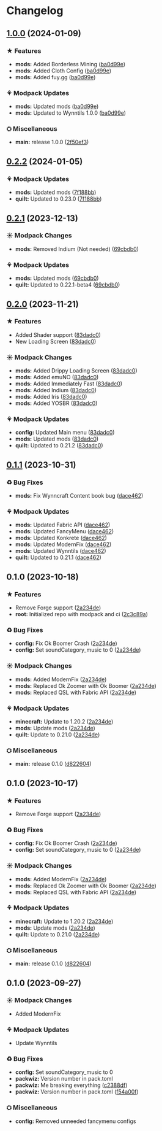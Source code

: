 # Changelog

## [1.0.0](https://github.com/Aninuscsalas/wynncraft-101/compare/quilt-v0.2.2...quilt-v1.0.0) (2024-01-09)


### ★ Features

* **mods:** Added Borderless Mining ([ba0d99e](https://github.com/Aninuscsalas/wynncraft-101/commit/ba0d99ea8d0b948733358b8f2ceeae5bbd216fcd))
* **mods:** Added Cloth Config ([ba0d99e](https://github.com/Aninuscsalas/wynncraft-101/commit/ba0d99ea8d0b948733358b8f2ceeae5bbd216fcd))
* **mods:** Added fuy.gg ([ba0d99e](https://github.com/Aninuscsalas/wynncraft-101/commit/ba0d99ea8d0b948733358b8f2ceeae5bbd216fcd))


### ⚘ Modpack Updates

* **mods:** Updated mods ([ba0d99e](https://github.com/Aninuscsalas/wynncraft-101/commit/ba0d99ea8d0b948733358b8f2ceeae5bbd216fcd))
* **mods:** Updated to Wynntils 1.0.0 ([ba0d99e](https://github.com/Aninuscsalas/wynncraft-101/commit/ba0d99ea8d0b948733358b8f2ceeae5bbd216fcd))


### ⛭ Miscellaneous

* **main:** release 1.0.0 ([2f50ef3](https://github.com/Aninuscsalas/wynncraft-101/commit/2f50ef3b4e31d0cd565bddf4255051ce145437f6))

## [0.2.2](https://github.com/Aninuscsalas/wynncraft-101/compare/quilt-v0.2.1...quilt-v0.2.2) (2024-01-05)


### ⚘ Modpack Updates

* **mods:** Updated mods ([7f188bb](https://github.com/Aninuscsalas/wynncraft-101/commit/7f188bb775361d836d391aab3bd444b588281175))
* **quilt:** Updated to 0.23.0 ([7f188bb](https://github.com/Aninuscsalas/wynncraft-101/commit/7f188bb775361d836d391aab3bd444b588281175))

## [0.2.1](https://github.com/Aninuscsalas/wynncraft-101/compare/quilt-v0.2.0...quilt-v0.2.1) (2023-12-13)


### ☀ Modpack Changes

* **mods:** Removed Indium (Not needed) ([69cbdb0](https://github.com/Aninuscsalas/wynncraft-101/commit/69cbdb08d1d9135df9315b397f1b8f875c265090))


### ⚘ Modpack Updates

* **mods:** Updated mods ([69cbdb0](https://github.com/Aninuscsalas/wynncraft-101/commit/69cbdb08d1d9135df9315b397f1b8f875c265090))
* **quilt:** Updated to 0.22.1-beta4 ([69cbdb0](https://github.com/Aninuscsalas/wynncraft-101/commit/69cbdb08d1d9135df9315b397f1b8f875c265090))

## [0.2.0](https://github.com/Aninuscsalas/wynncraft-101/compare/quilt-v0.1.1...quilt-v0.2.0) (2023-11-21)


### ★ Features

* Added Shader support ([83dadc0](https://github.com/Aninuscsalas/wynncraft-101/commit/83dadc0bd296d35f6aee814eb7ef718345b1909f))
* New Loading Screen ([83dadc0](https://github.com/Aninuscsalas/wynncraft-101/commit/83dadc0bd296d35f6aee814eb7ef718345b1909f))


### ☀ Modpack Changes

* **mods:** Added Drippy Loading Screen ([83dadc0](https://github.com/Aninuscsalas/wynncraft-101/commit/83dadc0bd296d35f6aee814eb7ef718345b1909f))
* **mods:** Added emuNO ([83dadc0](https://github.com/Aninuscsalas/wynncraft-101/commit/83dadc0bd296d35f6aee814eb7ef718345b1909f))
* **mods:** Added Immediately Fast ([83dadc0](https://github.com/Aninuscsalas/wynncraft-101/commit/83dadc0bd296d35f6aee814eb7ef718345b1909f))
* **mods:** Added Indium ([83dadc0](https://github.com/Aninuscsalas/wynncraft-101/commit/83dadc0bd296d35f6aee814eb7ef718345b1909f))
* **mods:** Added Iris ([83dadc0](https://github.com/Aninuscsalas/wynncraft-101/commit/83dadc0bd296d35f6aee814eb7ef718345b1909f))
* **mods:** Added YOSBR ([83dadc0](https://github.com/Aninuscsalas/wynncraft-101/commit/83dadc0bd296d35f6aee814eb7ef718345b1909f))


### ⚘ Modpack Updates

* **config:** Updated Main menu ([83dadc0](https://github.com/Aninuscsalas/wynncraft-101/commit/83dadc0bd296d35f6aee814eb7ef718345b1909f))
* **mods:** Updated mods ([83dadc0](https://github.com/Aninuscsalas/wynncraft-101/commit/83dadc0bd296d35f6aee814eb7ef718345b1909f))
* **quilt:** Updated to 0.21.2 ([83dadc0](https://github.com/Aninuscsalas/wynncraft-101/commit/83dadc0bd296d35f6aee814eb7ef718345b1909f))

## [0.1.1](https://github.com/Aninuscsalas/wynncraft-101/compare/quilt-v0.1.0...quilt-v0.1.1) (2023-10-31)


### ♻ Bug Fixes

* **mods:** Fix Wynncraft Content book bug ([dace462](https://github.com/Aninuscsalas/wynncraft-101/commit/dace4624a07550a6d2676fda4395b30114f30a4f))


### ⚘ Modpack Updates

* **mods:** Updated Fabric API ([dace462](https://github.com/Aninuscsalas/wynncraft-101/commit/dace4624a07550a6d2676fda4395b30114f30a4f))
* **mods:** Updated FancyMenu ([dace462](https://github.com/Aninuscsalas/wynncraft-101/commit/dace4624a07550a6d2676fda4395b30114f30a4f))
* **mods:** Updated Konkrete ([dace462](https://github.com/Aninuscsalas/wynncraft-101/commit/dace4624a07550a6d2676fda4395b30114f30a4f))
* **mods:** Updated ModernFix ([dace462](https://github.com/Aninuscsalas/wynncraft-101/commit/dace4624a07550a6d2676fda4395b30114f30a4f))
* **mods:** Updated Wynntils ([dace462](https://github.com/Aninuscsalas/wynncraft-101/commit/dace4624a07550a6d2676fda4395b30114f30a4f))
* **quilt:** Updated to 0.21.1 ([dace462](https://github.com/Aninuscsalas/wynncraft-101/commit/dace4624a07550a6d2676fda4395b30114f30a4f))

## 0.1.0 (2023-10-18)


### ★ Features

* Remove Forge support ([2a234de](https://github.com/Aninuscsalas/wynncraft-101/commit/2a234de8d58b9a4077943b2fc441b7a494c3eaa7))
* **root:** Initialized repo with modpack and ci ([2c3c89a](https://github.com/Aninuscsalas/wynncraft-101/commit/2c3c89aedb67948c9245b8ec331c083c365a7368))


### ♻ Bug Fixes

* **config:** Fix Ok Boomer Crash ([2a234de](https://github.com/Aninuscsalas/wynncraft-101/commit/2a234de8d58b9a4077943b2fc441b7a494c3eaa7))
* **config:** Set soundCategory_music to 0 ([2a234de](https://github.com/Aninuscsalas/wynncraft-101/commit/2a234de8d58b9a4077943b2fc441b7a494c3eaa7))


### ☀ Modpack Changes

* **mods:** Added ModernFix ([2a234de](https://github.com/Aninuscsalas/wynncraft-101/commit/2a234de8d58b9a4077943b2fc441b7a494c3eaa7))
* **mods:** Replaced Ok Zoomer with Ok Boomer ([2a234de](https://github.com/Aninuscsalas/wynncraft-101/commit/2a234de8d58b9a4077943b2fc441b7a494c3eaa7))
* **mods:** Replaced QSL with Fabric API ([2a234de](https://github.com/Aninuscsalas/wynncraft-101/commit/2a234de8d58b9a4077943b2fc441b7a494c3eaa7))


### ⚘ Modpack Updates

* **minecraft:** Update to 1.20.2 ([2a234de](https://github.com/Aninuscsalas/wynncraft-101/commit/2a234de8d58b9a4077943b2fc441b7a494c3eaa7))
* **mods:** Update mods ([2a234de](https://github.com/Aninuscsalas/wynncraft-101/commit/2a234de8d58b9a4077943b2fc441b7a494c3eaa7))
* **quilt:** Update to 0.21.0 ([2a234de](https://github.com/Aninuscsalas/wynncraft-101/commit/2a234de8d58b9a4077943b2fc441b7a494c3eaa7))


### ⛭ Miscellaneous

* **main:** release 0.1.0 ([d822604](https://github.com/Aninuscsalas/wynncraft-101/commit/d8226048949c8f9ffa37e7a9776ff49dba46c595))

## 0.1.0 (2023-10-17)


### ★ Features

* Remove Forge support ([2a234de](https://github.com/Aninuscsalas/wynncraft-101/commit/2a234de8d58b9a4077943b2fc441b7a494c3eaa7))


### ♻ Bug Fixes

* **config:** Fix Ok Boomer Crash ([2a234de](https://github.com/Aninuscsalas/wynncraft-101/commit/2a234de8d58b9a4077943b2fc441b7a494c3eaa7))
* **config:** Set soundCategory_music to 0 ([2a234de](https://github.com/Aninuscsalas/wynncraft-101/commit/2a234de8d58b9a4077943b2fc441b7a494c3eaa7))


### ☀ Modpack Changes

* **mods:** Added ModernFix ([2a234de](https://github.com/Aninuscsalas/wynncraft-101/commit/2a234de8d58b9a4077943b2fc441b7a494c3eaa7))
* **mods:** Replaced Ok Zoomer with Ok Boomer ([2a234de](https://github.com/Aninuscsalas/wynncraft-101/commit/2a234de8d58b9a4077943b2fc441b7a494c3eaa7))
* **mods:** Replaced QSL with Fabric API ([2a234de](https://github.com/Aninuscsalas/wynncraft-101/commit/2a234de8d58b9a4077943b2fc441b7a494c3eaa7))


### ⚘ Modpack Updates

* **minecraft:** Update to 1.20.2 ([2a234de](https://github.com/Aninuscsalas/wynncraft-101/commit/2a234de8d58b9a4077943b2fc441b7a494c3eaa7))
* **mods:** Update mods ([2a234de](https://github.com/Aninuscsalas/wynncraft-101/commit/2a234de8d58b9a4077943b2fc441b7a494c3eaa7))
* **quilt:** Update to 0.21.0 ([2a234de](https://github.com/Aninuscsalas/wynncraft-101/commit/2a234de8d58b9a4077943b2fc441b7a494c3eaa7))


### ⛭ Miscellaneous

* **main:** release 0.1.0 ([d822604](https://github.com/Aninuscsalas/wynncraft-101/commit/d8226048949c8f9ffa37e7a9776ff49dba46c595))

## 0.1.0 (2023-09-27)

### ☀ Modpack Changes

* Added ModernFix

### ⚘ Modpack Updates

* Update Wynntils

### ♻ Bug Fixes

* **config:** Set soundCategory_music to 0
* **packwiz:** Version number in pack.toml
* **packwiz:** Me breaking everything ([c2388df](https://github.com/Aninuscsalas/wynncraft-101/commit/c2388dfa9dbba61e05c31ad1cc69dfa383a362c1))
* **packwiz:** Version number in pack.toml ([f54a00f](https://github.com/Aninuscsalas/wynncraft-101/commit/f54a00fca735d326b7e1b55aa8ead9c7b6ef2641))

### ⛭ Miscellaneous

* **config:** Removed unneeded fancymenu configs

